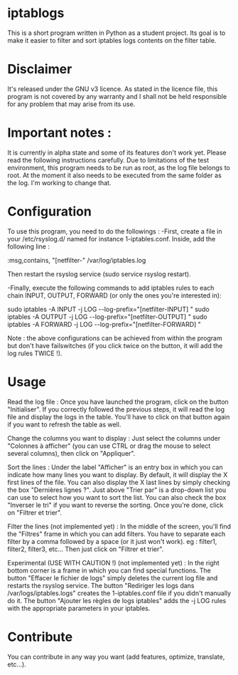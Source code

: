 # iptablogs
This is a short program written in Python as a student project. Its goal is to make it easier to filter and sort iptables logs contents on the filter table.

# Disclaimer
It's released under the GNU v3 licence. As stated in the licence file, this program is not covered by any warranty and I shall not be held responsible for any problem that may arise from its use.

# Important notes : 
It is currently in alpha state and some of its features don't work yet. Please read the following instructions carefully.
Due to limitations of the test environment, this program needs to be run as root, as the log file belongs to root. At the moment it also needs to be executed from the same folder as the log. I'm working to change that.

# Configuration
To use this program, you need to do the followings :
-First, create a file in your /etc/rsyslog.d/ named for instance 1-iptables.conf.
  Inside, add the following line : 

  :msg,contains, "[netfilter-" /var/log/iptables.log

  Then restart the rsyslog service (sudo service rsyslog restart).

-Finally, execute the following commands to add iptables rules to each chain INPUT, OUTPUT, FORWARD (or only the ones you're interested in):
  
  sudo iptables -A INPUT -j LOG --log-prefix="[netfilter-INPUT] "
  sudo iptables -A OUTPUT -j LOG --log-prefix="[netfilter-OUTPUT] "
  sudo iptables -A FORWARD -j LOG --log-prefix="[netfilter-FORWARD] "
  
Note : the above configurations can be achieved from within the program but don't have failswitches (if you click twice on the button, it will add the log rules TWICE !).

# Usage
Read the log file : 
Once you have launched the program, click on the button "Initialiser". If you correctly followed the previous steps, it will read the log file and display the logs in the table. You'll have to click on that button again if you want to refresh the table as well.

Change the columns you want to display : 
Just select the columns under "Colonnes à afficher" (you can use CTRL or drag the mouse to select several columns), then click on "Appliquer".

Sort the lines : 
Under the label "Afficher" is an entry box in which you can indicate how many lines you want to display. By default, it will display the X first lines of the file. You can also display the X last lines by simply checking the box "Dernières lignes ?".
Just above "Trier par" is a drop-down list you can use to select how you want to sort the list. You can also check the box "Inverser le tri" if you want to reverse the sorting.
Once you're done, click on "Filtrer et trier".

Filter the lines (not implemented yet) : 
In the middle of the screen, you'll find the "Filtres" frame in which you can add filters. You have to separate each filter by a comma followed by a space (or it just won't work). 
eg : filter1, filter2, filter3, etc...
Then just click on "Filtrer et trier".

Experimental (USE WITH CAUTION !) (not implemented yet) : 
In the right bottom corner is a frame in which you can find special functions.
The button "Effacer le fichier de logs" simply deletes the current log file and restarts the rsyslog service.
The button "Rediriger les logs dans /var/logs/iptables.logs" creates the 1-iptables.conf file if you didn't manually do it.
The button "Ajouter les règles de logs iptables" adds the -j LOG rules with the appropriate parameters in your iptables.

# Contribute
You can contribute in any way you want (add features, optimize, translate, etc...).
